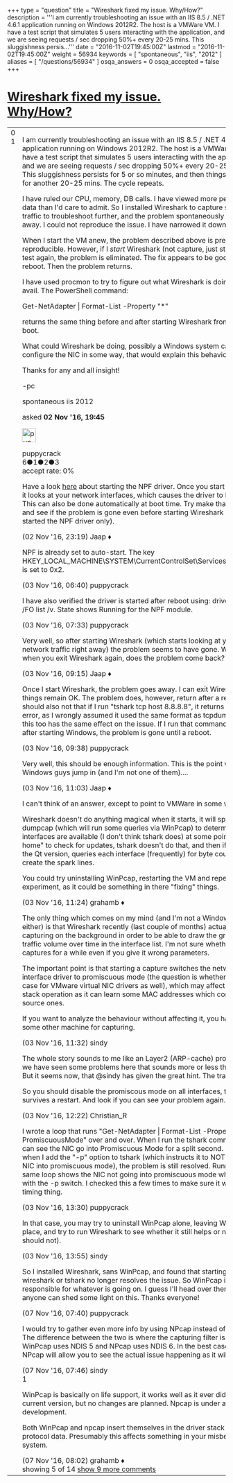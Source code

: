 +++
type = "question"
title = "Wireshark fixed my issue.  Why/How?"
description = '''I am currently troubleshooting an issue with an IIS 8.5 / .NET 4.6.1 application running on Windows 2012R2. The host is a VMWare VM. I have a test script that simulates 5 users interacting with the application, and we are seeing requests / sec dropping 50%+ every 20-25 mins. This sluggishness persis...'''
date = "2016-11-02T19:45:00Z"
lastmod = "2016-11-02T19:45:00Z"
weight = 56934
keywords = [ "spontaneous", "iis", "2012" ]
aliases = [ "/questions/56934" ]
osqa_answers = 0
osqa_accepted = false
+++

<div class="headNormal">

# [Wireshark fixed my issue. Why/How?](/questions/56934/wireshark-fixed-my-issue-whyhow)

</div>

<div id="main-body">

<div id="askform">

<table id="question-table" style="width:100%;"><colgroup><col style="width: 50%" /><col style="width: 50%" /></colgroup><tbody><tr class="odd"><td style="width: 30px; vertical-align: top"><div class="vote-buttons"><div id="post-56934-score" class="post-score" title="current number of votes">0</div><div id="favorite-count" class="favorite-count">1</div></div></td><td><div id="item-right"><div class="question-body"><p>I am currently troubleshooting an issue with an IIS 8.5 / .NET 4.6.1 application running on Windows 2012R2. The host is a VMWare VM. I have a test script that simulates 5 users interacting with the application, and we are seeing requests / sec dropping 50%+ every 20-25 mins. This sluggishness persists for 5 or so minutes, and then things are good for another 20-25 mins. The cycle repeats.</p><p>I have ruled our CPU, memory, DB calls. I have viewed more perfmon data than I'd care to admit. So I installed Wireshark to capture some traffic to troubleshoot further, and the problem spontaneously went away. I could not reproduce the issue. I have narrowed it down to this:</p><p>When I start the VM anew, the problem described above is present and reproducible. However, if I <em>start</em> Wireshark (not capture, just start it), and test again, the problem is eliminated. The fix appears to be good, until a reboot. Then the problem returns.</p><p>I have used procmon to try to figure out what Wireshark is doing to no avail. The PowerShell command:</p><p>Get-NetAdapter | Format-List -Property "*"</p><p>returns the same thing before and after starting Wireshark from a fresh boot.</p><p>What could Wireshark be doing, possibly a Windows system call to configure the NIC in some way, that would explain this behavior?</p><p>Thanks for any and all insight!</p><p>-pc</p></div><div id="question-tags" class="tags-container tags">spontaneous iis 2012</div><div id="question-controls" class="post-controls"></div><div class="post-update-info-container"><div class="post-update-info post-update-info-user"><p>asked <strong>02 Nov '16, 19:45</strong></p><img src="https://secure.gravatar.com/avatar/2d48627e0ae3c3d6af94bd5b71d1527e?s=32&amp;d=identicon&amp;r=g" class="gravatar" width="32" height="32" alt="puppycrack&#39;s gravatar image" /><p>puppycrack<br />
<span class="score" title="6 reputation points">6</span><span title="1 badges"><span class="badge1">●</span><span class="badgecount">1</span></span><span title="2 badges"><span class="silver">●</span><span class="badgecount">2</span></span><span title="3 badges"><span class="bronze">●</span><span class="badgecount">3</span></span><br />
<span class="accept_rate" title="Rate of the user&#39;s accepted answers">accept rate:</span> <span title="puppycrack has no accepted answers">0%</span></p></div></div><div id="comments-container-56934" class="comments-container"><span id="56935"></span><div id="comment-56935" class="comment"><div id="post-56935-score" class="comment-score"></div><div class="comment-text"><p>Have a look <a href="https://wiki.wireshark.org/CaptureSetup/CapturePrivileges">here</a> about starting the NPF driver. Once you start Wireshark it looks at your network interfaces, which causes the driver to be started. This can also be done automatically at boot time. Try make that change and see if the problem is gone even before starting Wireshark (so having started the NPF driver only).</p></div><div id="comment-56935-info" class="comment-info"><span class="comment-age">(02 Nov '16, 23:19)</span> Jaap ♦</div></div><span id="56936"></span><div id="comment-56936" class="comment"><div id="post-56936-score" class="comment-score"></div><div class="comment-text"><p>NPF is already set to auto-start. The key HKEY_LOCAL_MACHINE\SYSTEM\CurrentControlSet\Services\NPF\Start is set to 0x2.</p></div><div id="comment-56936-info" class="comment-info"><span class="comment-age">(03 Nov '16, 06:40)</span> puppycrack</div></div><span id="56937"></span><div id="comment-56937" class="comment"><div id="post-56937-score" class="comment-score"></div><div class="comment-text"><p>I have also verified the driver is started after reboot using: driverquery /FO list /v. State shows Running for the NPF module.</p></div><div id="comment-56937-info" class="comment-info"><span class="comment-age">(03 Nov '16, 07:33)</span> puppycrack</div></div><span id="56939"></span><div id="comment-56939" class="comment"><div id="post-56939-score" class="comment-score"></div><div class="comment-text"><p>Very well, so after starting Wireshark (which starts looking at your network traffic right away) the problem seems to have gone. What about when you exit Wireshark again, does the problem come back?</p></div><div id="comment-56939-info" class="comment-info"><span class="comment-age">(03 Nov '16, 09:15)</span> Jaap ♦</div></div><span id="56942"></span><div id="comment-56942" class="comment not_top_scorer"><div id="post-56942-score" class="comment-score"></div><div class="comment-text"><p>Once I start Wireshark, the problem goes away. I can exit Wireshark, and things remain OK. The problem does, however, return after a reboot. I should also not that if I run "tshark tcp host 8.8.8.8", it returns with an error, as I wrongly assumed it used the same format as tcpdump. But this too has the same effect on the issue. If I run that command once after starting Windows, the problem is gone until a reboot.</p></div><div id="comment-56942-info" class="comment-info"><span class="comment-age">(03 Nov '16, 09:38)</span> puppycrack</div></div><span id="56946"></span><div id="comment-56946" class="comment not_top_scorer"><div id="post-56946-score" class="comment-score"></div><div class="comment-text"><p>Very well, this should be enough information. This is the point where the Windows guys jump in (and I'm not one of them)....</p></div><div id="comment-56946-info" class="comment-info"><span class="comment-age">(03 Nov '16, 11:03)</span> Jaap ♦</div></div><span id="56947"></span><div id="comment-56947" class="comment not_top_scorer"><div id="post-56947-score" class="comment-score"></div><div class="comment-text"><p>I can't think of an answer, except to point to VMWare in some way.</p><p>Wireshark doesn't do anything magical when it starts, it will spin up dumpcap (which will run some queries via WinPcap) to determine what interfaces are available (I don't think tshark does) at some point "phone home" to check for updates, tshark doesn't do that, and then if running the Qt version, queries each interface (frequently) for byte counts to create the spark lines.</p><p>You could try uninstalling WinPcap, restarting the VM and repeating the experiment, as it could be something in there "fixing" things.</p></div><div id="comment-56947-info" class="comment-info"><span class="comment-age">(03 Nov '16, 11:24)</span> grahamb ♦</div></div><span id="56948"></span><div id="comment-56948" class="comment not_top_scorer"><div id="post-56948-score" class="comment-score"></div><div class="comment-text"><p>The only thing which comes on my mind (and I'm not a Windows guy either) is that Wireshark recently (last couple of months) actually starts capturing on the background in order to be able to draw the graph of traffic volume over time in the interface list. I'm not sure whether tshark captures for a while even if you give it wrong parameters.</p><p>The important point is that starting a capture switches the network interface driver to promiscuous mode (the question is whether this is the case for VMware virtual NIC drivers as well), which may affect network stack operation as it can learn some MAC addresses which come in as source ones.</p><p>If you want to analyze the behaviour without affecting it, you have to use some other machine for capturing.</p></div><div id="comment-56948-info" class="comment-info"><span class="comment-age">(03 Nov '16, 11:32)</span> sindy</div></div><span id="56950"></span><div id="comment-56950" class="comment not_top_scorer"><div id="post-56950-score" class="comment-score"></div><div class="comment-text"><p>The whole story sounds to me like an Layer2 (ARP-cache) problem. And we have seen some problems here that sounds more or less the same. But it seems now, that @sindy has given the great hint. The traffic graph.</p><p>So you should disable the promiscous mode on all interfaces, this even survives a restart. And look if you can see your problem again.</p></div><div id="comment-56950-info" class="comment-info"><span class="comment-age">(03 Nov '16, 12:22)</span> Christian_R</div></div><span id="56952"></span><div id="comment-56952" class="comment not_top_scorer"><div id="post-56952-score" class="comment-score"></div><div class="comment-text"><p>I wrote a loop that runs "Get-NetAdapter | Format-List -Property PromiscuousMode" over and over. When I run the tshark command, I can see the NIC go into Promiscuous Mode for a split second. However, when I add the "-p" option to tshark (which instructs it to NOT put the NIC into promiscuous mode), the problem is still resolved. Running the same loop shows the NIC not going into promiscuous mode when run with the -p switch. I checked this a few times to make sure it wasn't a timing thing.</p></div><div id="comment-56952-info" class="comment-info"><span class="comment-age">(03 Nov '16, 13:30)</span> puppycrack</div></div><span id="56953"></span><div id="comment-56953" class="comment not_top_scorer"><div id="post-56953-score" class="comment-score"></div><div class="comment-text"><p>In that case, you may try to uninstall WinPcap alone, leaving Wireshark in place, and try to run Wireshark to see whether it still helps or not (it should not).</p></div><div id="comment-56953-info" class="comment-info"><span class="comment-age">(03 Nov '16, 13:55)</span> sindy</div></div><span id="57058"></span><div id="comment-57058" class="comment not_top_scorer"><div id="post-57058-score" class="comment-score"></div><div class="comment-text"><p>So I installed Wireshark, sans WinPcap, and found that starting either wireshark or tshark no longer resolves the issue. So WinPcap is responsible for whatever is going on. I guess I'll head over there to see if anyone can shed some light on this. Thanks everyone!</p></div><div id="comment-57058-info" class="comment-info"><span class="comment-age">(07 Nov '16, 07:40)</span> puppycrack</div></div><span id="57059"></span><div id="comment-57059" class="comment not_top_scorer"><div id="post-57059-score" class="comment-score"></div><div class="comment-text"><p>I would try to gather even more info by using NPcap instead of WinPcap. The difference between the two is where the capturing filter is inserted: WinPcap uses NDIS 5 and NPcap uses NDIS 6. In the best case, use of NPcap will allow you to see the actual issue happening as it will not fix it.</p></div><div id="comment-57059-info" class="comment-info"><span class="comment-age">(07 Nov '16, 07:46)</span> sindy</div></div><span id="57063"></span><div id="comment-57063" class="comment"><div id="post-57063-score" class="comment-score">1</div><div class="comment-text"><p>WinPcap is basically on life support, it works well as it ever did in it's current version, but no changes are planned. Npcap is under active development.</p><p>Both WinPcap and npcap insert themselves in the driver stack handling protocol data. Presumably this affects something in your misbehaving system.</p></div><div id="comment-57063-info" class="comment-info"><span class="comment-age">(07 Nov '16, 08:02)</span> grahamb ♦</div></div></div><div id="comment-tools-56934" class="comment-tools"><span class="comments-showing"> showing 5 of 14 </span> <a href="#" class="show-all-comments-link">show 9 more comments</a></div><div class="clear"></div><div id="comment-56934-form-container" class="comment-form-container"></div><div class="clear"></div></div></td></tr></tbody></table>

</div>

</div>

